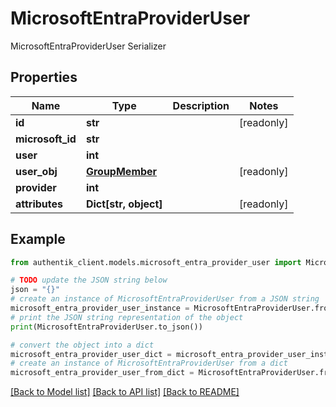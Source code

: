 # MicrosoftEntraProviderUser

MicrosoftEntraProviderUser Serializer

## Properties

Name | Type | Description | Notes
------------ | ------------- | ------------- | -------------
**id** | **str** |  | [readonly] 
**microsoft_id** | **str** |  | 
**user** | **int** |  | 
**user_obj** | [**GroupMember**](GroupMember.md) |  | [readonly] 
**provider** | **int** |  | 
**attributes** | **Dict[str, object]** |  | [readonly] 

## Example

```python
from authentik_client.models.microsoft_entra_provider_user import MicrosoftEntraProviderUser

# TODO update the JSON string below
json = "{}"
# create an instance of MicrosoftEntraProviderUser from a JSON string
microsoft_entra_provider_user_instance = MicrosoftEntraProviderUser.from_json(json)
# print the JSON string representation of the object
print(MicrosoftEntraProviderUser.to_json())

# convert the object into a dict
microsoft_entra_provider_user_dict = microsoft_entra_provider_user_instance.to_dict()
# create an instance of MicrosoftEntraProviderUser from a dict
microsoft_entra_provider_user_from_dict = MicrosoftEntraProviderUser.from_dict(microsoft_entra_provider_user_dict)
```
[[Back to Model list]](../README.md#documentation-for-models) [[Back to API list]](../README.md#documentation-for-api-endpoints) [[Back to README]](../README.md)


